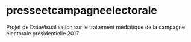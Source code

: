# presseetcampagneelectorale
Projet de DataVisualisation sur le traitement médiatique de la campagne électorale présidentielle 2017
